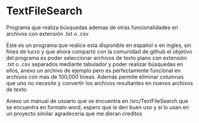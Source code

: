 # TextFileSearch
Programa que realiza búsquedas ademas de otras funcionalidades en archivos con extensión .txt o .csv

Este es un programa que realice esta disponible en español o en ingles, sin fines de lucro y que ahora compartó con la comunidad de github
el objetivo del programa es poder seleccionar archivos de texto plano con extensión .txt o .csv separados mediante tabulador y poder
realizar búsquedas en ellos, anexo un archivo de ejemplo pero es perfectamente funcional en archivos con mas de 100,000 lineas.
Además permite eliminar columnas que uno no necesite y convertir los archivos resultantes en nuevos archivos de texto.

Anexo un manual de usuario que se encuentra en /src/TextFileSearch que se encuentra en formato word, espero que le den buen uso y si
lo usan en un proyecto similar agradeceria que me dieran creditos 
